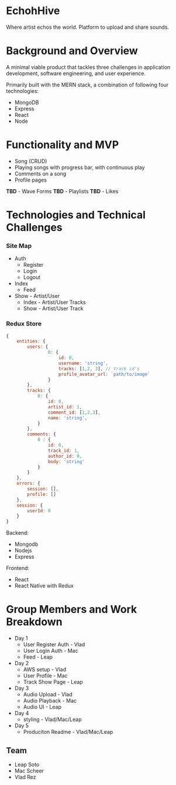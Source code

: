 # EchohHive 

Where artist echos the world. Platform to upload and share sounds.

# Background and Overview

A minimal viable product that tackles three challenges in application development, software engineering, and user experience.

Primarily built with the MERN stack, a combination of following four technologies: 

+ MongoDB
+ Express
+ React
+ Node

# Functionality and MVP

+ Song (CRUD)
+ Playing songs with progress bar, with continuous play
+ Comments on a song
+ Profile pages

**TBD** - Wave Forms
**TBD** - Playlists
**TBD** - Likes


# Technologies and Technical Challenges

### Site Map

+ Auth
    + Register
    + Login
    + Logout
+ Index
    + Feed
+ Show - Artist/User
    + Index - Artist/User Tracks
    + Show - Artist/User Track

### Redux Store

```js
{
    entities: {
        users: { 
                0: {
                    id: 0,
                    username: 'string',
                    tracks: [1,2, 3], // track id's
                    profile_avatar_url: `path/to/image`
                }
        },
        tracks: {
            0: {
                id: 0,
                artist_id: 1,
                comment_id: [1,2,3],
                name: 'string',
            }
        },
        comments: {
            0 : {
                id: 0,
                track_id: 1,
                author_id: 0,
                body: 'string'
            }
        }
    },
    errors: {
        session: [],
        profile: []
    },
    session: {
        userId: 0
    }
}
```

Backend: 
+ Mongodb
+ Nodejs
+ Express

Frontend:
+ React
+ React Native with Redux

# Group Members and Work Breakdown

+ Day 1
    + User Register Auth - Vlad
    + User Login Auth - Mac
    + Feed - Leap
+ Day 2
   + AWS setup - Vlad
   + User Profile - Mac
   + Track Show Page - Leap
+ Day 3
    + Audio Upload - Vlad
    + Audio Playback - Mac
    + Audio UI - Leap
+ Day 4
    + styling - Vlad/Mac/Leap
+ Day 5
    + Produciton Readme - Vlad/Mac/Leap

## Team 
+ Leap Soto
+ Mac Scheer
+ Vlad Rez